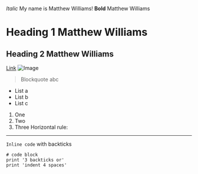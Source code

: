  *Italic* My name is Matthew Williams!
**Bold** Matthew Williams
# Heading 1 Matthew Williams
## Heading 2 Matthew Williams
[Link](http://a.com) 
![Image](http://url/a.png) 
> Blockquote abc
* List a
* List b 
* List c
1. One
2. Two
3. Three
Horizontal rule:
---
`Inline code` with backticks
```
# code block
print '3 backticks or'
print 'indent 4 spaces'
```

